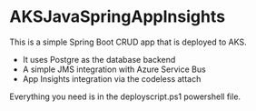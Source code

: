 # AKSJavaSpringAppInsights

This is a simple Spring Boot CRUD app that is deployed to AKS. 
* It uses Postgre as the database backend
* A simple JMS integration with Azure Service Bus
* App Insights integration via the codeless attach

Everything you need is in the deployscript.ps1 powershell file.

